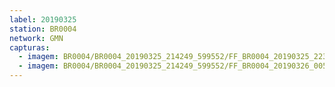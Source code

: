 ```yaml
---
label: 20190325
station: BR0004
network: GMN
capturas:
  - imagem: BR0004/BR0004_20190325_214249_599552/FF_BR0004_20190325_223119_486_0056064.fits_maxpixel.jpg
  - imagem: BR0004/BR0004_20190325_214249_599552/FF_BR0004_20190326_005039_735_0222976.fits_maxpixel.jpg
---
```

